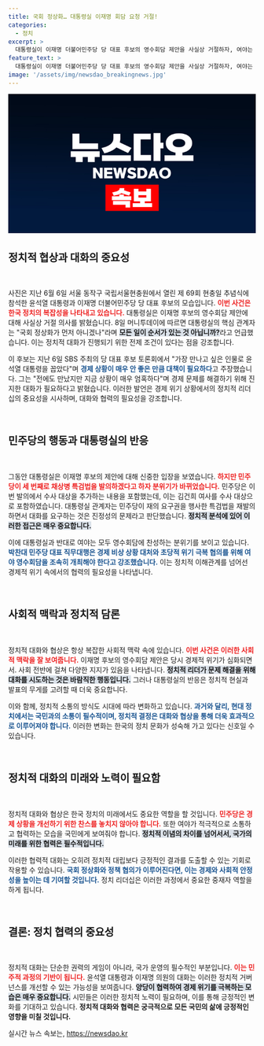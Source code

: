 ```yaml
---
title: 국회 정상화… 대통령실 이재명 회담 요청 거절!
categories:
  - 정치
excerpt: >
  대통령실이 이재명 더불어민주당 당 대표 후보의 영수회담 제안을 사실상 거절하자, 여야는 초당적 협의의 필요성을 강조하고 나섰다. 경제 위기 대처를 위한 대화가 불꽃 튀기는 정치적 대립 속에서 가능할까?
feature_text: >
  대통령실이 이재명 더불어민주당 당 대표 후보의 영수회담 제안을 사실상 거절하자, 여야는 초당적 협의의 필요성을 강조하고 나섰다. 경제 위기 대처를 위한 대화가 불꽃 튀기는 정치적 대립 속에서 가능할까?
image: '/assets/img/newsdao_breakingnews.jpg'
---
```


<p><img src="/assets/img/newsdao_breakingnews.jpg" alt="flaretime 속보" /></p>

<h2 data-ke-size="size26">정치적 협상과 대화의 중요성</h2>

<p data-ke-size="size16">&nbsp;</p>

<p>사진은 지난 6월 6일 서울 동작구 국립서울현충원에서 열린 제 69회 현충일 추념식에 참석한 윤석열 대통령과 이재명 더불어민주당 당 대표 후보의 모습입니다. <b><span style="color: #ee2323;">이번 사건은 한국 정치의 복잡성을 나타내고 있습니다.</span></b> 대통령실은 이재명 후보의 영수회담 제안에 대해 사실상 거절 의사를 밝혔습니다. 8일 머니투데이에 따르면 대통령실의 핵심 관계자는 "국회 정상화가 먼저 아니겠나"라며 <b><span style="background-color: #21538527;">모든 일이 순서가 있는 것 아닙니까?</span></b>라고 언급했습니다. 이는 정치적 대화가 진행되기 위한 전제 조건이 있다는 점을 강조합니다.</p>

<p>이 후보는 지난 6일 SBS 주최의 당 대표 후보 토론회에서 "가장 만나고 싶은 인물로 윤석열 대통령을 꼽았다"며 <b><span style="color: #1a5490;">경제 상황이 매우 안 좋은 만큼 대책이 필요하다</span></b>고 주장했습니다. 그는 "전에도 만났지만 지금 상황이 매우 엄혹하다"며 경제 문제를 해결하기 위해 진지한 대화가 필요하다고 밝혔습니다. 이러한 발언은 경제 위기 상황에서의 정치적 리더십의 중요성을 시사하며, 대화와 협력의 필요성을 강조합니다.</p>

<p data-ke-size="size16">&nbsp;</p>

<h2 data-ke-size="size26">민주당의 행동과 대통령실의 반응</h2>

<p data-ke-size="size16">&nbsp;</p>

<p>그동안 대통령실은 이재명 후보의 제안에 대해 신중한 입장을 보였습니다. <b><span style="color: #ee2323;">하지만 민주당이 세 번째로 채상병 특검법을 발의하겠다고 하자 분위기가 바뀌었습니다.</span></b> 민주당은 이번 발의에서 수사 대상을 추가하는 내용을 포함했는데, 이는 김건희 여사를 수사 대상으로 포함하였습니다. 대통령실 관계자는 민주당이 재의 요구권을 행사한 특검법을 재발의하면서 대화를 요구하는 것은 진정성의 문제라고 판단했습니다. <b><span style="background-color: #21538527;">정치적 분석에 있어 이러한 접근은 매우 중요합니다.</span></b></p>

<p>이에 대통령실과 반대로 여야는 모두 영수회담에 찬성하는 분위기를 보이고 있습니다. <b><span style="color: #1a5490;">박찬대 민주당 대표 직무대행은 경제 비상 상황 대처와 초당적 위기 극복 협의를 위해 여야 영수회담을 조속히 개최해야 한다고 강조했습니다.</span></b> 이는 정치적 이해관계를 넘어선 경제적 위기 속에서의 협력의 필요성을 나타냅니다.</p>

<p data-ke-size="size16">&nbsp;</p>

<h2 data-ke-size="size26">사회적 맥락과 정치적 담론</h2>

<p data-ke-size="size16">&nbsp;</p>

<p>정치적 대화와 협상은 항상 복잡한 사회적 맥락 속에 있습니다. <b><span style="color: #ee2323;">이번 사건은 이러한 사회적 맥락을 잘 보여줍니다.</span></b> 이재명 후보의 영수회담 제안은 당시 경제적 위기가 심화되면서. 사회 전반에 걸쳐 다양한 지지가 있음을 나타냅니다. <b><span style="background-color: #21538527;">정치적 리더가 문제 해결을 위해 대화를 시도하는 것은 바람직한 행동입니다.</span></b> 그러나 대통령실의 반응은 정치적 현실과 발표의 무게를 고려할 때 더욱 중요합니다.</p>

<p>이와 함께, 정치적 소통의 방식도 시대에 따라 변화하고 있습니다. <b><span style="color: #1a5490;">과거와 달리, 현대 정치에서는 국민과의 소통이 필수적이며, 정치적 결정은 대화와 협상을 통해 더욱 효과적으로 이루어져야 합니다.</span></b> 이러한 변화는 한국의 정치 문화가 성숙해 가고 있다는 신호일 수 있습니다.</p>

<p data-ke-size="size16">&nbsp;</p>

<h2 data-ke-size="size26">정치적 대화의 미래와 노력이 필요함</h2>

<p data-ke-size="size16">&nbsp;</p>

<p>정치적 대화와 협상은 한국 정치의 미래에서도 중요한 역할을 할 것입니다. <b><span style="color: #ee2323;">민주당은 경제 상황을 개선하기 위한 찬스를 놓치지 않아야 합니다.</span></b> 또한 여야가 적극적으로 소통하고 협력하는 모습을 국민에게 보여줘야 합니다. <b><span style="background-color: #21538527;">정치적 이념의 차이를 넘어서서, 국가의 미래를 위한 협력은 필수적입니다.</span></b></p>

<p>이러한 협력적 대화는 오히려 정치적 대립보다 긍정적인 결과를 도출할 수 있는 기회로 작용할 수 있습니다. <b><span style="color: #1a5490;">국회 정상화와 정책 협의가 이루어진다면, 이는 경제와 사회적 안정성을 높이는 데 기여할 것입니다.</span></b> 정치 리더십은 이러한 과정에서 중요한 중재자 역할을 하게 됩니다.</p>

<p data-ke-size="size16">&nbsp;</p>

<h2 data-ke-size="size26">결론: 정치 협력의 중요성</h2>

<p data-ke-size="size16">&nbsp;</p>

<p>정치적 대화는 단순한 권력의 게임이 아니라, 국가 운영의 필수적인 부분입니다. <b><span style="color: #ee2323;">이는 민주적 과정의 기반이 됩니다.</span></b> 윤석열 대통령과 이재명 의원의 대화는 이러한 정치적 거버넌스를 개선할 수 있는 가능성을 보여줍니다. <b><span style="background-color: #21538527;">양당이 협력하여 경제 위기를 극복하는 모습은 매우 중요합니다.</span></b> 시민들은 이러한 정치적 노력이 필요하며, 이를 통해 긍정적인 변화를 기대하고 있습니다. <strong>정치적 대화와 협력은 궁극적으로 모든 국민의 삶에 긍정적인 영향을 미칠 것입니다.</strong></p>
실시간 뉴스 속보는, <a href="https://newsdao.kr" rel="dofollow">https://newsdao.kr</a>


